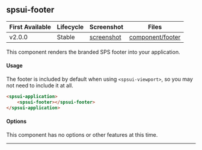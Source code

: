 ## spsui-footer

| First Available 	| Lifecycle     | Screenshot    | Files |
|-----------------	|----------     |-----------    |------ |
| v2.0.0 	        | Stable        | [screenshot][footer-ss]   | [component/footer][footer] 	|

This component renders the branded SPS footer into your application.

#### Usage

The footer is included by default when using ```<spsui-viewport>```, so you may not need to include it at all.

```html
<spsui-application>
    <spsui-footer></spsui-footer>
</spsui-application>
```

#### Options

This component has no options or other features at this time.

---

[footer]: https://github.com/SPSCommerce/webui-core/blob/master/core/components/footer
[footer-ss]: https://cloud.githubusercontent.com/assets/44441/12056059/72f497f4-aef8-11e5-91d5-bcd81a8a9969.png
